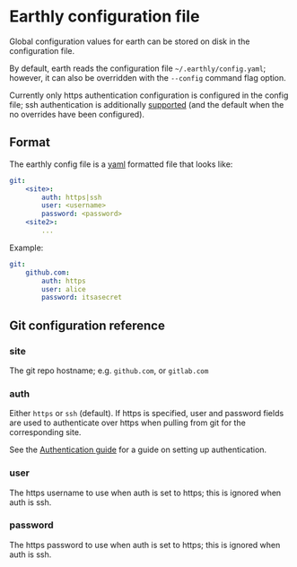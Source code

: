 # Earthly configuration file

Global configuration values for earth can be stored on disk in the configuration file.

By default, earth reads the configuration file `~/.earthly/config.yaml`; however, it can also be
overridden with the `--config` command flag option.

Currently only https authentication configuration is configured in the config file; ssh authentication
is additionally [supported](../guides/auth.md) (and the default when the no overrides have been configured).

## Format

The earthly config file is a [yaml](https://yaml.org/) formatted file that looks like:

```yaml
git:
    <site>:
        auth: https|ssh
        user: <username>
        password: <password>
    <site2>:
        ...
```

Example:

```yaml
git:
    github.com:
        auth: https
        user: alice
        password: itsasecret
```

## Git configuration reference

### site

The git repo hostname; e.g. `github.com`, or `gitlab.com`

### auth

Either `https` or `ssh` (default). If https is specified, user and password fields are used
to authenticate over https when pulling from git for the corresponding site.

See the [Authentication guide](../guides/auth.md) for a guide on setting up authentication.

### user

The https username to use when auth is set to https; this is ignored when auth is ssh.

### password

The https password to use when auth is set to https; this is ignored when auth is ssh.
